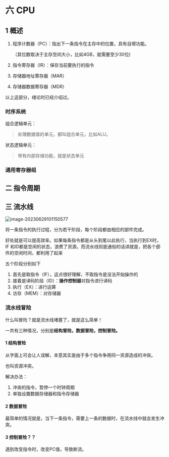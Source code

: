 # 六 CPU

## 1 概述

1. 程序计数器（PC）：指出下一条指令在主存中的位置，具有自增功能。

   （其位数取决于主存空间大小，比如4GB，就需要至少30位)

2. 指令寄存器（IR）：保存当前要执行的指令

3. 存储器地址寄存器（MAR）

4. 存储器数据寄存器（MDR）

以上这部分，绪论时已经介绍过。

### 时序系统

组合逻辑单元：

> 处理数据值的单元，都叫组合单元，比如ALU。

状态逻辑单元：

>带有内部存储功能，就是状态单元

### 通用寄存器组



## 二 指令周期

## 三 流水线

![image-20230629101150577](https://taufik.oss-cn-beijing.aliyuncs.com/img/image-20230629101150577.png)

将一条指令的执行过程，分为若干阶段，每个阶段都由相应的部件完成。

好处就是可以提高效率。如果每条指令都是从头到尾以此执行，当执行到EX时，IF 和ID都是空闲的状态，浪费了资源。而流水线则是通俗的话讲就是，把各个部件的空闲时间，都利用了起来

五个阶段分别如下

1. 首先是取指令（IF），这点很好理解，不取指令是没法开始操作的
2. 接着是译码阶段（ID）：**操作控制器**对指令进行译码
3. 执行（EX）：进行运算
4. 访存（MEM）：对存储器

### 流水线冒险

什么叫冒险？就是流水线堵塞了，就是这么简单！

一共有三种情况，分别是**结构冒险，数据冒险，控制冒险。**

#### 1 结构冒险

从字面上可会让人误解，本意其实是由于多个指令争用同一资源造成的冲突。

也叫资源冲突。

解决办法：

1. 冲突的指令，暂停一个时钟周期
2. 单独设置数据存储器和指令存储器

#### 2 数据冒险

最简单的情况就是，当下一条指令，需要上一条的数据时，在流水线中就会发生冲突。

#### 3 控制冒险？？

遇到改变指令时，改变PC值，导致断流。